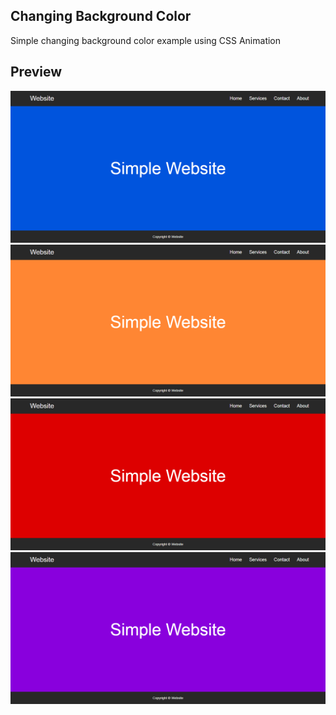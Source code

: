 ## Changing Background Color

Simple changing background color example using CSS Animation

## Preview

![Image](preview/1.png)
![Image](preview/2.png)
![Image](preview/3.png)
![Image](preview/4.png)
